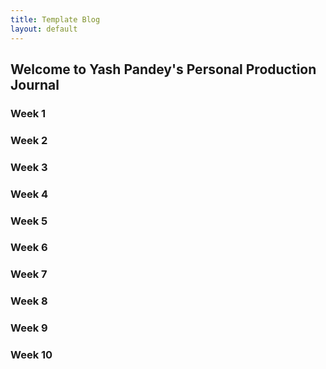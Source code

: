 ```yaml
---
title: Template Blog
layout: default
---
```


## Welcome to Yash Pandey's Personal Production Journal

### Week 1

### Week 2

### Week 3

### Week 4

### Week 5

### Week 6

### Week 7

### Week 8

### Week 9

### Week 10
